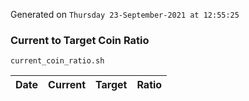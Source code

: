 Generated on `Thursday 23-September-2021 at 12:55:25`

### Current to Target Coin Ratio
`current_coin_ratio.sh`

Date|Current|Target|Ratio
---|---|---|---
